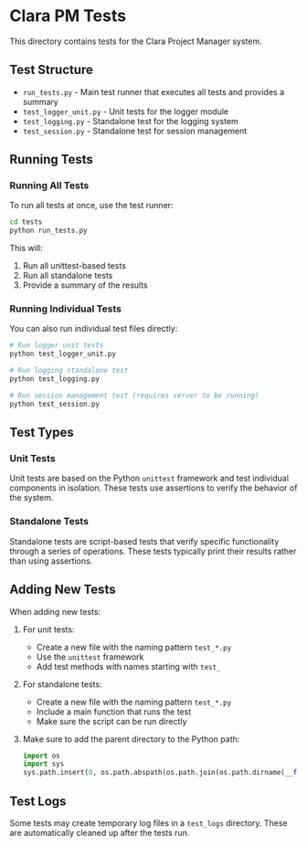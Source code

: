 # Clara PM Tests

This directory contains tests for the Clara Project Manager system.

## Test Structure

- `run_tests.py` - Main test runner that executes all tests and provides a summary
- `test_logger_unit.py` - Unit tests for the logger module
- `test_logging.py` - Standalone test for the logging system
- `test_session.py` - Standalone test for session management

## Running Tests

### Running All Tests

To run all tests at once, use the test runner:

```bash
cd tests
python run_tests.py
```

This will:
1. Run all unittest-based tests
2. Run all standalone tests
3. Provide a summary of the results

### Running Individual Tests

You can also run individual test files directly:

```bash
# Run logger unit tests
python test_logger_unit.py

# Run logging standalone test
python test_logging.py

# Run session management test (requires server to be running)
python test_session.py
```

## Test Types

### Unit Tests

Unit tests are based on the Python `unittest` framework and test individual components in isolation. These tests use assertions to verify the behavior of the system.

### Standalone Tests

Standalone tests are script-based tests that verify specific functionality through a series of operations. These tests typically print their results rather than using assertions.

## Adding New Tests

When adding new tests:

1. For unit tests:
   - Create a new file with the naming pattern `test_*.py`
   - Use the `unittest` framework
   - Add test methods with names starting with `test_`

2. For standalone tests:
   - Create a new file with the naming pattern `test_*.py`
   - Include a main function that runs the test
   - Make sure the script can be run directly

3. Make sure to add the parent directory to the Python path:
   ```python
   import os
   import sys
   sys.path.insert(0, os.path.abspath(os.path.join(os.path.dirname(__file__), '..')))
   ```

## Test Logs

Some tests may create temporary log files in a `test_logs` directory. These are automatically cleaned up after the tests run. 